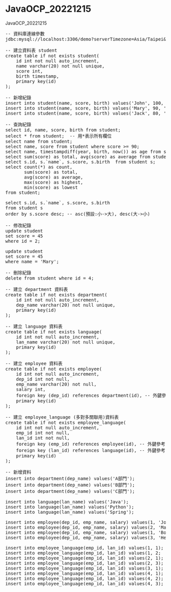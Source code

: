 # JavaOCP_20221215
JavaOCP_20221215
<pre>
-- 資料庫連線參數
jdbc:mysql://localhost:3306/demo?serverTimezone=Asia/Taipei&characterEncoding=utf-8&useUnicode=true

-- 建立資料表 student
create table if not exists student(
    id int not null auto_increment,
    name varchar(20) not null unique,
    score int,
    birth timestamp,
    primary key(id)
);

-- 新增紀錄
insert into student(name, score, birth) values('John', 100, '2000-1-3');
insert into student(name, score, birth) values('Mary', 90, '2001-2-5');
insert into student(name, score, birth) values('Jack', 80, '1999-4-8');

-- 查詢紀錄
select id, name, score, birth from student;
select * from student;  -- 用*表示所有欄位
select name from student;
select name, score from student where score >= 90;
select name, timestampdiff(year, birth, now()) as age from student;
select sum(score) as total, avg(score) as average from student;
select s.id, s.`name`, s.score, s.birth  from student s;
select count(*) as count, 
       sum(score) as total, 
       avg(score) as average, 
       max(score) as highest, 
       min(score) as lowest 
from student;

select s.id, s.`name`, s.score, s.birth 
from student s
order by s.score desc; -- asc(預設:小->大), desc(大->小)

-- 修改紀錄
update student
set score = 45
where id = 2;

update student
set score = 45
where name = 'Mary';

-- 刪除紀錄
delete from student where id = 4;

-- 建立 department 資料表
create table if not exists department(
    id int not null auto_increment,
    dep_name varchar(20) not null unique,
    primary key(id)
);

-- 建立 language 資料表
create table if not exists language(
    id int not null auto_increment,
    lan_name varchar(20) not null unique,
    primary key(id)
);

-- 建立 employee 資料表
create table if not exists employee(
    id int not null auto_increment,
    dep_id int not null,
    emp_name varchar(20) not null,
    salary int,
    foreign key (dep_id) references department(id), -- 外鍵參考
    primary key(id)
);

-- 建立 employee_language (多對多關聯用)資料表
create table if not exists employee_language(
    id int not null auto_increment,
    emp_id int not null,
    lan_id int not null,
    foreign key (emp_id) references employee(id), -- 外鍵參考
    foreign key (lan_id) references language(id), -- 外鍵參考
    primary key(id)
);

-- 新增資料
insert into department(dep_name) values('A部門');
insert into department(dep_name) values('B部門');
insert into department(dep_name) values('C部門');

insert into language(lan_name) values('Java');
insert into language(lan_name) values('Python');
insert into language(lan_name) values('Spring');

insert into employee(dep_id, emp_name, salary) values(1, 'John', 55000);
insert into employee(dep_id, emp_name, salary) values(2, 'Mary', 72000);
insert into employee(dep_id, emp_name, salary) values(1, 'Bob', 43000);
insert into employee(dep_id, emp_name, salary) values(3, 'Helen', 82000);

insert into employee_language(emp_id, lan_id) values(1, 1);
insert into employee_language(emp_id, lan_id) values(1, 2;
insert into employee_language(emp_id, lan_id) values(2, 1);
insert into employee_language(emp_id, lan_id) values(2, 3);
insert into employee_language(emp_id, lan_id) values(3, 1);
insert into employee_language(emp_id, lan_id) values(4, 1);
insert into employee_language(emp_id, lan_id) values(4, 2);
insert into employee_language(emp_id, lan_id) values(4, 3);


</pre>
